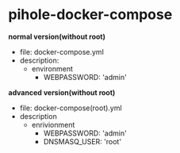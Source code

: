 # pihole-docker-compose

**normal version(without root)**
  - file: docker-compose.yml  
  - description: 
    - environment
      - WEBPASSWORD: 'admin'
  
**advanced version(without root)**
  - file: docker-compose(root).yml
  - description
    - enrivionment  
      - WEBPASSWORD: 'admin'
      - DNSMASQ_USER: 'root'
  

